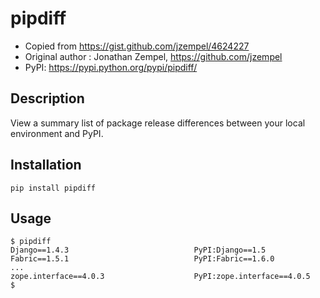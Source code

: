 pipdiff
=======
- Copied from https://gist.github.com/jzempel/4624227
- Original author : Jonathan Zempel, https://github.com/jzempel
- PyPI: https://pypi.python.org/pypi/pipdiff/

Description
-------
View a summary list of package release differences between your local environment and PyPI.

Installation
-------

    pip install pipdiff
    
Usage
-------

    $ pipdiff
    Django==1.4.3                            PyPI:Django==1.5
    Fabric==1.5.1                            PyPI:Fabric==1.6.0
    ...
    zope.interface==4.0.3                    PyPI:zope.interface==4.0.5
    $